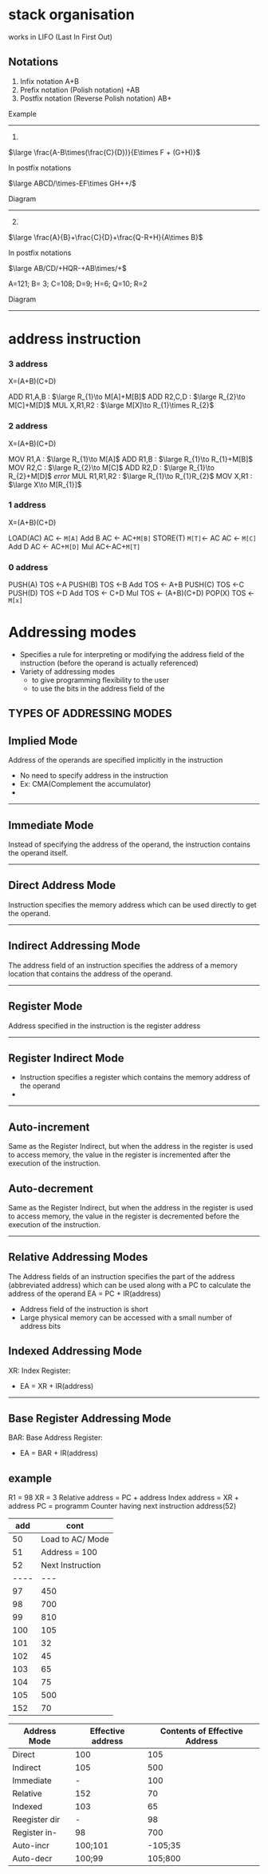 # stack organisation
works in LIFO (Last In First Out)

## Notations
1. Infix notation
	A+B
1. Prefix notation (Polish notation)
    +AB
2. Postfix notation (Reverse Polish notation)
    AB+

Example

---
1.
$\large \frac{A-B\times(\frac{C}{D})}{E\times F + (G+H)}$

In postfix notations

$\large ABCD/\times-EF\times GH++/$

Diagram

----
2.
$\large \frac{A}{B}+\frac{C}{D}+\frac{Q-R+H}{A\times B}$


In postfix notations

$\large AB/CD/+HQR-+AB\times/+$

A=121; B= 3; C=108; D=9; H=6; Q=10; R=2


Diagram

---

# address instruction
### 3 address
X=(A+B)(C+D)

ADD R1,A,B : $\large R_{1}\to M[A]+M[B]$
ADD R2,C,D : $\large R_{2}\to M[C]+M[D]$
MUL X,R1,R2 : $\large M[X]\to R_{1}\times R_{2}$

### 2 address
X=(A+B)(C+D)

MOV R1,A : $\large R_{1}\to M[A]$
ADD R1,B : $\large R_{1}\to R_{1}+M[B]$
MOV R2,C : $\large R_{2}\to M[C]$
ADD R2,D : $\large R_{1}\to R_{2}+M[D]$
*error*
MUL R1,R1,R2 : $\large R_{1}\to R_{1}R_{2}$
MOV X,R1 : $\large X\to M[R_{1}]$

### 1 address
X=(A+B)(C+D)

LOAD(AC)
AC <- `M[A]`
Add B AC <- AC+`M[B]`
STORE(T) `M[T]`<- AC
AC <- `M[C]`
Add D AC <- AC+`M[D]`
Mul AC<-AC+`M[T]`

### 0 address
PUSH(A) TOS <-A
PUSH(B) TOS <-B
Add TOS <- A+B
PUSH(C) TOS <-C
PUSH(D) TOS <-D
Add TOS <- C+D
Mul TOS <- (A+B)(C+D)
POP(X) TOS <- `M[x]`

# Addressing modes
* Specifies a rule for interpreting or modifying the address field of the
instruction (before the operand is actually referenced)
* Variety of addressing modes
	- to give programming flexibility to the user
	- to use the bits in the address field of the
## TYPES OF ADDRESSING MODES

Implied Mode
---
Address of the operands are specified implicitly in the instruction
- No need to specify address in the instruction
- Ex: CMA(Complement the accumulator)
-
---
Immediate Mode
---
Instead of specifying the address of the operand, the instruction contains the operand itself.

---
Direct Address Mode
---
Instruction specifies the memory address which can be used directly to get the operand.

---
Indirect Addressing Mode
---
The address field of an instruction specifies the address of a memory location that contains the address of the operand.

---
Register Mode
---
Address specified in the instruction is the register address

---
Register Indirect Mode
---
- Instruction specifies a register which contains the memory address of the operand
-
---
Auto-increment
---
Same as the Register Indirect, but when the address in the register is used to access memory, the value in the register is incremented after the execution of the
instruction.

Auto-decrement
---
Same as the Register Indirect, but when the address in the register is used to access memory, the value in the register is decremented before the execution of the instruction.

---
Relative Addressing Modes
---
The Address fields of an instruction specifies the part of the address (abbreviated address) which can be used along with a PC to calculate the address of the operand
EA = PC + IR(address)
- Address field of the instruction is short
- Large physical memory can be accessed with a small number of address bits

Indexed Addressing Mode
---
XR: Index Register:
- EA = XR + IR(address)
---
Base Register Addressing Mode
---
BAR: Base Address Register:
- EA = BAR + IR(address)

## example
R1 = 98
XR = 3
Relative address = PC + address
Index address = XR + address
PC = programm Counter having next instruction address(52)

| add | cont |
| --- | ---- |
| 50 | Load to AC/ Mode     |
| 51 | Address = 100     |
| 52 | Next Instruction     |
| ---- | ---    |
| 97 | 450     |
| 98 | 700     |
| 99 | 810     |
| 100 | 105     |
| 101 | 32     |
| 102 | 45     |
| 103 | 65     |
| 104 | 75     |
| 105 | 500     |
| 152 | 70    |

| Address Mode  | Effective address | Contents of Effective Address |
| ------------- | ----------------- | ----------------------------- |
| Direct        | 100               | 105                           |
| Indirect      | 105               | 500                           |
| Immediate     | -                 | 100                           |
| Relative      | 152               | 70                            |
| Indexed       | 103               | 65                            |
| Reegister dir | -                 | 98                            |
| Register in-  | 98                | 700                           |
| Auto-incr     | 100;101           | -105;35                       |
| Auto-decr     | 100;99            | 105;800                       |
